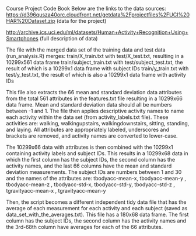Course Project Code Book
Below are the links to the data sources:
https://d396qusza40orc.cloudfront.net/getdata%2Fprojectfiles%2FUCI%20HAR%20Dataset.zip (data for the project)

http://archive.ics.uci.edu/ml/datasets/Human+Activity+Recognition+Using+Smartphones (full description of data) 

The file with the merged data set of the training data and test data (run_analysis.R) merges:
    train/X_train.txt with test/X_test.txt, resulting in a 10299x561 data frame 
    train/subject_train.txt with test/subject_test.txt, the result of which is a 10299x1 data frame with subject IDs
    train/y_train.txt with test/y_test.txt, the result of which is also a 10299x1 data frame with activity IDs

This file also extracts the 66 mean and standard deviation data attributes from the total 561 attributes in the features.txt file resulting in a 10299x66 data frame. Mean and standard deviation data should all be numbers between -1 and 1. 
The file then applies descriptive activity names to name each activity within the data set (from activity_labels.txt file). These activities are: walking, walkingupstairs, walkingdownstairs, sitting, standing, and laying. All attributes are appropriately labeled, underscores and brackets are removed, and activity names are converted to lower-case. 

The 10299x66 data with attributes is then combined with the 10299x1 containing activity labels and subject IDs. This results in a 10299x68 data in which the first column has the subject IDs, the second column has the activity names, and the last 66 columns have the mean and standard deviation measurements.  The subject IDs are numbers between 1 and 30 and the names of the attributes are:  tbodyacc-mean-x, tbodyacc-mean-y , tbodyacc-mean-z , tbodyacc-std-x, tbodyacc-std-y, tbodyacc-std-z , tgravityacc-mean-x , tgravityacc-mean-y

Then, the script becomes a different independent tidy data file that has the average of each measurement for each activity and each subject (saved as data_set_with_the_averages.txt). This file has a 180x68 data frame. The first column has the subject IDs, the second column has the activity names and the 3rd-68th column have averages for each of the 66 attributes. 

